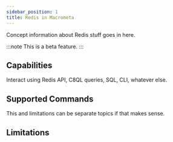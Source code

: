 ```yaml
---
sidebar_position: 1
title: Redis in Macrometa
---
```


Concept information about Redis stuff goes in here.

:::note
This is a beta feature.
:::

## Capabilities

Interact using Redis API, C8QL queries, SQL, CLI, whatever else. 

## Supported Commands

This and limitations can be separate topics if that makes sense.

## Limitations


